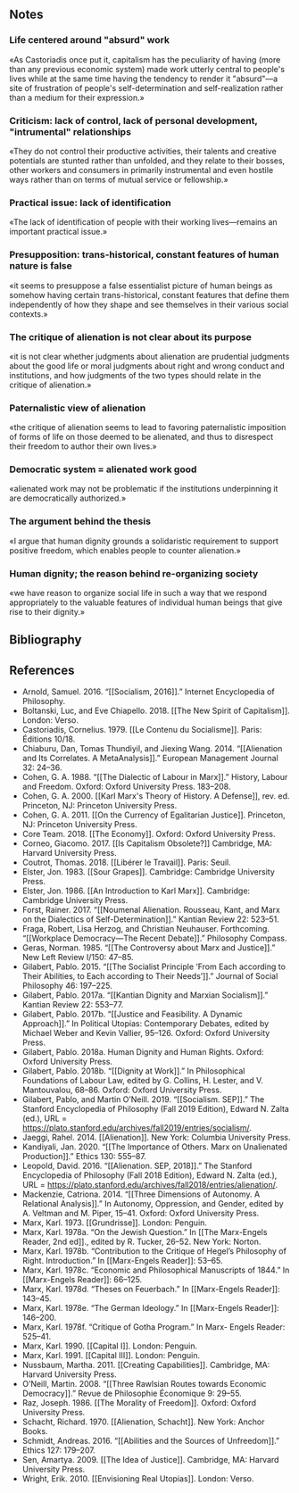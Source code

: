 ## Notes

### Life centered around "absurd" work

«As Castoriadis once put it, capitalism has the peculiarity of having (more than any previous economic system) made work utterly central to people's lives while at the same time having the tendency to render it "absurd"—a site of frustration of people's self-determination and self-realization rather than a medium for their expression.»

### Criticism: lack of control, lack of personal development, "intrumental" relationships

«They do not control their productive activities, their talents and creative potentials are stunted rather than unfolded, and they relate to their bosses, other workers and consumers in primarily instrumental and even hostile ways rather than on terms of mutual service or fellowship.»

### Practical issue: lack of identification

«The lack of identification of people with their working lives—remains an important practical issue.»

###  Presupposition: trans-historical, constant features of human nature is false

«it seems to presuppose a false essentialist picture of human beings as somehow having certain trans-historical, constant features that define them independently of how they shape and see themselves in their various social contexts.»

### The critique of alienation is not clear about its purpose

«it is not clear whether judgments about alienation are prudential judgments about the good life or moral judgments about right and wrong conduct and institutions, and how judgments of the two types should relate in the critique of alienation.»

### Paternalistic view of alienation

«the critique of alienation seems to lead to favoring paternalistic imposition of forms of life on those deemed to be alienated, and thus to disrespect their freedom to author their own lives.»

### Democratic system = alienated work good

«alienated work may not be problematic if the institutions underpinning it are democratically authorized.»

### The argument behind the thesis

«I argue that human dignity grounds a solidaristic requirement to support positive freedom, which enables people to counter alienation.»

### Human dignity; the reason behind re-organizing society

«we have reason to organize social life in such a way that we respond appropriately to the valuable features of individual human beings that give rise to their dignity.»

## Bibliography

## References

- Arnold, Samuel. 2016. “[[Socialism, 2016]].” Internet Encyclopedia of Philosophy.
- Boltanski, Luc, and Eve Chiapello. 2018. [[The New Spirit of Capitalism]]. London: Verso.
- Castoriadis, Cornelius. 1979. [[Le Contenu du Socialisme]]. Paris: Éditions 10/18.
- Chiaburu, Dan, Tomas Thundiyil, and Jiexing Wang. 2014. “[[Alienation and Its Correlates. A MetaAnalysis]].” European Management Journal 32: 24–36.
- Cohen, G. A. 1988. “[[The Dialectic of Labour in Marx]].” History, Labour and Freedom. Oxford: Oxford University Press. 183–208.
- Cohen, G. A. 2000. [[Karl Marx's Theory of History. A Defense]], rev. ed. Princeton, NJ: Princeton University Press.
- Cohen, G. A. 2011. [[On the Currency of Egalitarian Justice]]. Princeton, NJ: Princeton University Press.
- Core Team. 2018. [[The Economy]]. Oxford: Oxford University Press.
- Corneo, Giacomo. 2017. [[Is Capitalism Obsolete?]] Cambridge, MA: Harvard University Press.
- Coutrot, Thomas. 2018. [[Libérer le Travail]]. Paris: Seuil.
- Elster, Jon. 1983. [[Sour Grapes]]. Cambridge: Cambridge University Press.
- Elster, Jon. 1986. [[An Introduction to Karl Marx]]. Cambridge: Cambridge University Press.
- Forst, Rainer. 2017. “[[Noumenal Alienation. Rousseau, Kant, and Marx on the Dialectics of Self-Determination]].” Kantian Review 22: 523–51.
- Fraga, Robert, Lisa Herzog, and Christian Neuhauser. Forthcoming. “[[Workplace Democracy—The Recent Debate]].” Philosophy Compass.
- Geras, Norman. 1985. “[[The Controversy about Marx and Justice]].” New Left Review I/150: 47–85.
- Gilabert, Pablo. 2015. “[[The Socialist Principle ‘From Each according to Their Abilities, to Each according to Their Needs’]].” Journal of Social Philosophy 46: 197–225.
- Gilabert, Pablo. 2017a. “[[Kantian Dignity and Marxian Socialism]].” Kantian Review 22: 553–77.
- Gilabert, Pablo. 2017b. “[[Justice and Feasibility. A Dynamic Approach]].” In Political Utopias: Contemporary Debates, edited by Michael Weber and Kevin Vallier, 95–126. Oxford: Oxford University Press.
- Gilabert, Pablo. 2018a. Human Dignity and Human Rights. Oxford: Oxford University Press.
- Gilabert, Pablo. 2018b. “[[Dignity at Work]].” In Philosophical Foundations of Labour Law, edited by G. Collins, H. Lester, and V. Mantouvalou, 68–86. Oxford: Oxford University Press.
- Gilabert, Pablo, and Martin O’Neill. 2019. “[[Socialism. SEP]].” The Stanford Encyclopedia of Philosophy (Fall 2019 Edition), Edward N. Zalta (ed.), URL = https://plato.stanford.edu/archives/fall2019/entries/socialism/.
- Jaeggi, Rahel. 2014. [[Alienation]]. New York: Columbia University Press.
- Kandiyali, Jan. 2020. “[[The Importance of Others. Marx on Unalienated Production]].” Ethics 130: 555–87.
- Leopold, David. 2016. “[[Alienation. SEP, 2018]].” The Stanford Encyclopedia of Philosophy (Fall 2018 Edition), Edward N. Zalta (ed.), URL = https://plato.stanford.edu/archives/fall2018/entries/alienation/.
- Mackenzie, Catriona. 2014. “[[Three Dimensions of Autonomy. A Relational Analysis]].” In Autonomy, Oppression, and Gender, edited by A. Veltman and M. Piper, 15–41. Oxford: Oxford University Press.
- Marx, Karl. 1973. [[Grundrisse]]. London: Penguin.
- Marx, Karl. 1978a. “On the Jewish Question.” In [[The Marx-Engels Reader, 2nd ed]]., edited by R. Tucker, 26–52. New York: Norton.
- Marx, Karl. 1978b. “Contribution to the Critique of Hegel’s Philosophy of Right. Introduction.” In [[Marx-Engels Reader]]: 53–65.
- Marx, Karl. 1978c. “Economic and Philosophical Manuscripts of 1844.” In [[Marx-Engels Reader]]: 66–125.
- Marx, Karl. 1978d. “Theses on Feuerbach.” In [[Marx-Engels Reader]]: 143–45.
- Marx, Karl. 1978e. “The German Ideology.” In [[Marx-Engels Reader]]: 146–200.
- Marx, Karl. 1978f. “Critique of Gotha Program.” In Marx- Engels Reader: 525–41.
- Marx, Karl. 1990. [[Capital I]]. London: Penguin.
- Marx, Karl. 1991. [[Capital III]]. London: Penguin.
- Nussbaum, Martha. 2011. [[Creating Capabilities]]. Cambridge, MA: Harvard University Press.
- O’Neill, Martin. 2008. “[[Three Rawlsian Routes towards Economic Democracy]].” Revue de Philosophie Économique 9: 29–55.
- Raz, Joseph. 1986. [[The Morality of Freedom]]. Oxford: Oxford University Press.
- Schacht, Richard. 1970. [[Alienation, Schacht]]. New York: Anchor Books.
- Schmidt, Andreas. 2016. “[[Abilities and the Sources of Unfreedom]].” Ethics 127: 179–207.
- Sen, Amartya. 2009. [[The Idea of Justice]]. Cambridge, MA: Harvard University Press.
- Wright, Erik. 2010. [[Envisioning Real Utopias]]. London: Verso.
